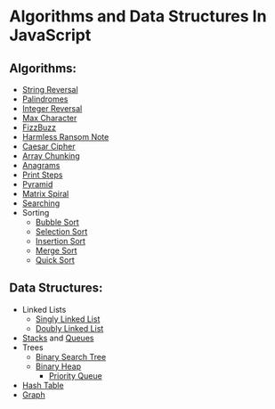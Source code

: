 # Algorithms and Data Structures In JavaScript

## Algorithms:

- [String Reversal](/algorithms/string-reversal/string-reversal.md)
- [Palindromes](/algorithms/palindromes/palindromes.md)
- [Integer Reversal](/algorithms/integer-reversal/integer-reversal.md)
- [Max Character](algorithms/max-char/max-char.md)
- [FizzBuzz](algorithms/fizzbuzz/fizzbuzz.md)
- [Harmless Ransom Note](/algorithms/harmless-ransom-note/harmless-ransom-note.md)
- [Caesar Cipher](/algorithms/caesar-cipher/caesar-cipher.md)
- [Array Chunking](/algorithms/array-chunking/array-chunking)
- [Anagrams](/algorithms/anagrams/anagrams.md)
- [Print Steps](/algorithms/steps/steps.md)
- [Pyramid](/algorithms/pyramid/pyramid.md)
- [Matrix Spiral](/algorithms/matrix-spiral/matrix-spiral.md)
- [Searching](/algorithms/searching/searching.md)
- Sorting
  - [Bubble Sort](/algorithms/bubble-sort/bubble-sort.md)
  - [Selection Sort](/algorithms/selection-sort/selection-sort.md)
  - [Insertion Sort](/algorithms/insertion-sort/insertion-sort.md)
  - [Merge Sort](/algorithms/merge-sort/merge-sort.md)
  - [Quick Sort](/algorithms/quick-sort/quick-sort.md)

## Data Structures:

- Linked Lists
  - [Singly Linked List](/data-structures/sll/sll.md)
  - [Doubly Linked List](/data-structures/dll/dll.md)
- [Stacks](/data-structures/stack/stack.md) and [Queues](/data-structures/queue/queue.md)
- Trees
  - [Binary Search Tree](/data-structures/bst/bst.md)
  - [Binary Heap](/data-structures/binary-heap/binary-heap.md)
    - [Priority Queue](/data-structures/binary-heap/priority-queue.md)
- [Hash Table](/data-structures/hash-table/hash-table.md)
- [Graph](/data-structures/graph/graph.md)
